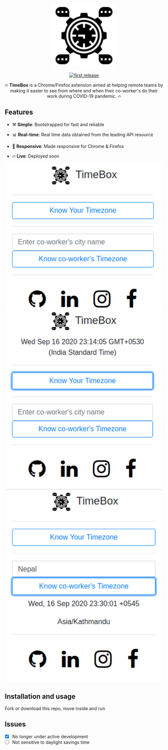 <!---  LOGO   -->
<div align="center">
  <p>
  <img src="./images/clock.png" width="200"/>
  </p>
  
  <!---  SHIELDS   -->
  <p>
    <a href="https://github.com/anuragbhu/TimeBox">
      <img alt="first release" src="https://img.shields.io/badge/release-v1.0-brightgreen.svg" />
    </a>
  </p>
  
  🔥 **TimeBox**  is a Chrome/Firefox extension aimed at helping remote teams by making it easier to see from where and when their co-worker's do their work during   COVID-19 pandemic. 🔥
  
  </div>
  
  ## Features

- ⚒️ **Simple**: Bootstrapped for fast and reliable

- 📊 **Real-time**: Real time data obtained from the leading API resource 

- 📱 **Responsive**: Made responsive for Chrome & Firefox 

- 🔥 **Live**: Deployed soon

<!---  SCREENSHOOT   -->
<div align="center">
    <img src="./images/Screenshot_1.png" width="500"/><br>
    <img src="./images/Screenshot_2.png" width="500"/><br>
    <img src="./images/Screenshot_3.png" width="500"/>
</div>

## Installation and usage
Fork or download this repo, move inside and run

## Issues
- [x] No longer under active development
- [ ] Not sensitive to daylight savings time
